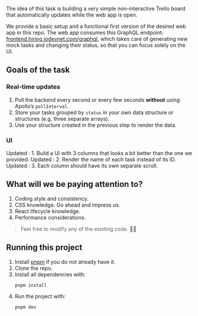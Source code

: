 The idea of this task is building a very simple non-interactive Trello board that automatically updates while the web app is open.

We provide a basic setup and a functional first version of the desired web app in this repo. The web app consumes this GraphQL endpoint: [frontend.hiring.iodevnet.com/graphql](https://frontend.hiring.iodevnet.com/graphql), which takes care of generating new mock tasks and changing their status, so that you can focus solely on the UI.

## Goals of the task

### Real-time updates

1. Poll the backend every second or every few seconds **without** using Apollo’s `pollInterval`.
2. Store your tasks grouped by `status` in your own data structure or structures (e.g. three separate arrays).
3. Use your structure created in the previous step to render the data.

### UI

Updated : 1. Build a UI with 3 columns that looks a bit better than the one we provided.
Updated : 2. Render the name of each task instead of its ID.
Updated : 3. Each column should have its own separate scroll.

## What will we be paying attention to?

1. Coding style and consistency.
2. CSS knowledge. Go ahead and impress us.
3. React lifecycle knowledge.
4. Performance considerations.

> Feel free to modify any of the existing code. 💁‍♀️

## Running this project

1. Install [pnpm](https://pnpm.io/) if you do not already have it.
2. Clone the repo.
3. Install all dependencies with:
   ```bash
   pnpm install
   ```
4. Run the project with:
   ```bash
   pnpm dev
   ```
